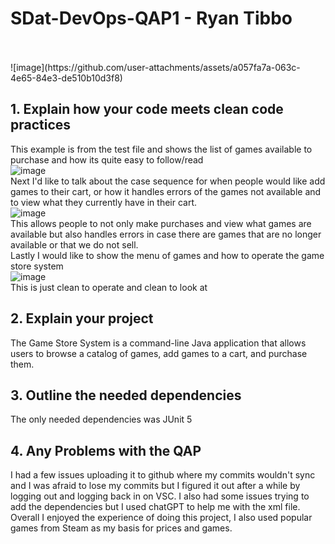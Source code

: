 # SDat-DevOps-QAP1 - Ryan Tibbo
<br />
<br />
![image](https://github.com/user-attachments/assets/a057fa7a-063c-4e65-84e3-de510b10d3f8)


## 1. Explain how your code meets clean code practices

This example is from the test file and shows the list of games available to purchase and how its quite easy to follow/read
<br />
![image](https://github.com/user-attachments/assets/898f935e-c321-44d0-a024-c8847a03225d)
<br />
Next I'd like to talk about the case sequence for when people would like add games to their cart, or how it handles errors of the games not available  and to view what they currently have in their cart.
<br />
![image](https://github.com/user-attachments/assets/bbbb278a-2d18-4ba1-b9f3-bc841c4e2f5e)
<br />
This allows people to not only make purchases and view what games are available but also handles errors in case there are games that are no longer available or that we do not sell.
<br />
Lastly I would like to show the menu of games and how to operate the game store system
<br />
![image](https://github.com/user-attachments/assets/249242a0-4a72-42c4-aaa4-a1a851c37c48)
<br />
This is just clean to operate and clean to look at
<br />


## 2. Explain your project

The Game Store System is a command-line Java application that allows users to browse a catalog of games, add games to a cart, and purchase them.

## 3. Outline the needed dependencies

The only needed dependencies was JUnit 5

## 4. Any Problems with the QAP

I had a few issues uploading it to github where my commits wouldn't sync and I was afraid to lose my commits but I figured it out after a while by logging out and logging back in on VSC. I also had some issues trying to add the dependencies but I used chatGPT to help me with the xml file. Overall I enjoyed the experience of doing this project, I also used popular games from Steam as my basis for prices and games. 


